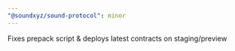 ```yaml
---
"@soundxyz/sound-protocol": minor
---
```


Fixes prepack script & deploys latest contracts on staging/preview
